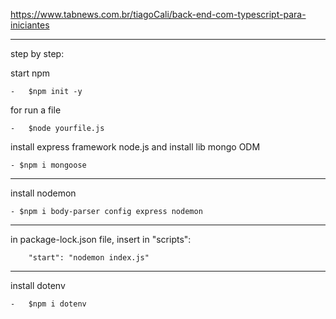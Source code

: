 https://www.tabnews.com.br/tiagoCali/back-end-com-typescript-para-iniciantes

<hr>

step by step:

start npm
    
    -   $npm init -y

for run a file 

    -   $node yourfile.js

install express framework node.js and install lib mongo ODM

    - $npm i mongoose
<hr>
install nodemon

    - $npm i body-parser config express nodemon    
<hr>
in package-lock.json file, insert in "scripts":

        "start": "nodemon index.js"

<hr>

install dotenv 

    -   $npm i dotenv